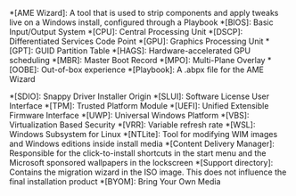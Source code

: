 *[AME Wizard]: A tool that is used to strip components and apply tweaks live on a Windows install, configured through a Playbook
*[BIOS]: Basic Input/Output System
*[CPU]: Central Processing Unit
*[DSCP]: Differentiated Services Code Point
*[GPU]: Graphics Processing Unit
*[GPT]: GUID Partition Table
*[HAGS]: Hardware-accelerated GPU scheduling
*[MBR]: Master Boot Record
*[MPO]: Multi-Plane Overlay
*[OOBE]: Out-of-box experience
*[Playbook]: A .abpx file for the AME Wizard
<!-- *[playbook]: A .abpx file for the AME Wizard -->
*[SDIO]: Snappy Driver Installer Origin
*[SLUI]: Software License User Interface
*[TPM]: Trusted Platform Module
*[UEFI]: Unified Extensible Firmware Interface
*[UWP]: Universal Windows Platform
*[VBS]: Virtualization Based Security
*[VRR]: Variable refresh rate
*[WSL]: Windows Subsystem for Linux
*[NTLite]: Tool for modifying WIM images and Windows editions inside install media
*[Content Delivery Manager]: Responsible for the click-to-install shortcuts in the start menu and the Microsoft sponsored wallpapers in the lockscreen
*[Support directory]: Contains the migration wizard in the ISO image. This does not influence the final installation product
*[BYOM]: Bring Your Own Media
